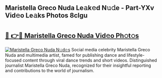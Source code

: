 ## Maristella Greco Nuda Le𝚊k𝚎d N𝚞𝚍e - Part-YXv Vid𝚎o Le𝚊ks Photos 8clgu

# <h2><a href="http://fbc0rva.evod.top/?m=Maristella+Greco+Nuda">🔗 👉🔴 Maristella Greco Nuda Vid𝚎o Ph𝚘t𝚘s</a></h2>

[![Maristella Greco Nuda N𝚞d𝚎s](https://i.imgur.com/8V9OHl7.gif)](http://fbc0rva.evod.top/?m=Maristella+Greco+Nuda)
Social media celebrity Maristella Greco Nuda and multimedia artist, famed for publishing dance and lifestyle-focused content through viral dance trends and short videos. Distinguished journalist Maristella Greco Nuda, recognized for their insightful reporting and contributions to the world of journalism. 
